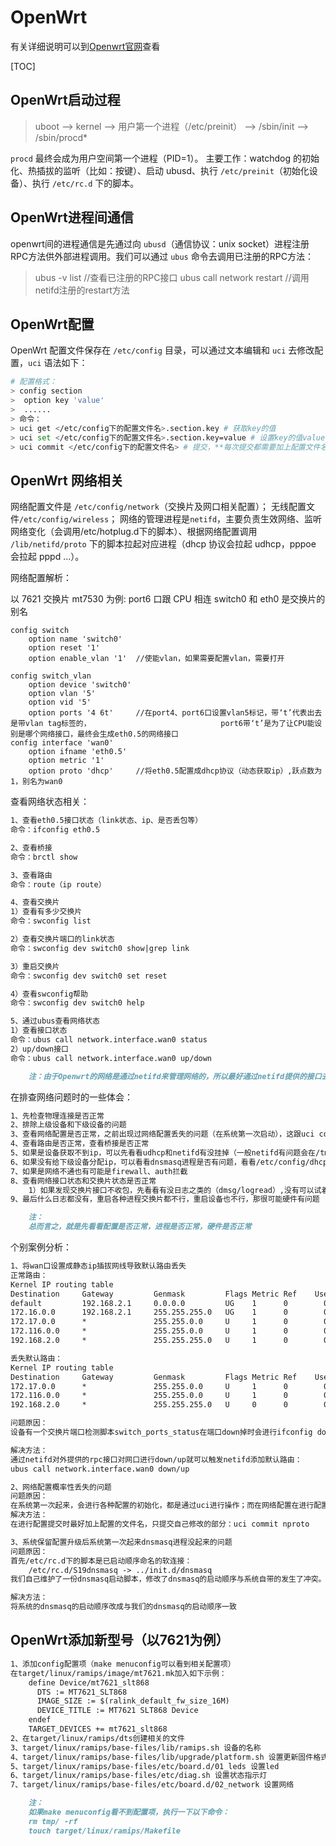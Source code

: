 # OpenWrt

​有关详细说明可以到[Openwrt官网](https://openwrt.org)查看

[TOC]

## OpenWrt启动过程

> uboot --> kernel --> 用户第一个进程（/etc/preinit） --> /sbin/init --> /sbin/procd*

`procd` 最终会成为用户空间第一个进程（PID=1）。
主要工作：watchdog 的初始化、热插拔的监听（比如：按键）、启动 ubusd、执行 `/etc/preinit`（初始化设备）、执行 `/etc/rc.d` 下的脚本。

## OpenWrt进程间通信

openwrt间的进程通信是先通过向 `ubusd`（通信协议：unix socket）进程注册RPC方法供外部进程调用。我们可以通过 `ubus` 命令去调用已注册的RPC方法：

> ubus -v list //查看已注册的RPC接口
> ubus call network restart //调用netifd注册的restart方法

## OpenWrt配置

OpenWrt 配置文件保存在 `/etc/config` 目录，可以通过文本编辑和 `uci` 去修改配置，`uci` 语法如下：

```bash
# 配置格式：
> config section
> ​	option key 'value'
> ​	......
> 命令：
> uci get </etc/config下的配置文件名>.section.key # 获取key的值
> uci set </etc/config下的配置文件名>.section.key=value # 设置key的值value
> uci commit </etc/config下的配置文件名> # 提交，**每次提交都需要加上配置文件名，不是的话可能会影响到其他配置的提交**
```

## OpenWrt 网络相关

网络配置文件是 `/etc/config/network`（交换片及网口相关配置）；
无线配置文件`/etc/config/wireless`；
网络的管理进程是`netifd`，主要负责生效网络、监听网络变化（会调用/etc/hotplug.d下的脚本）、根据网络配置调用 `/lib/netifd/proto` 下的脚本拉起对应进程（dhcp 协议会拉起 udhcp，pppoe 会拉起 pppd ...）。

网络配置解析：

以 7621 交换片 mt7530 为例:
	port6 口跟 CPU 相连
	switch0 和 eth0 是交换片的别名

```
config switch
	option name 'switch0'
	option reset '1'
	option enable_vlan '1'	//使能vlan，如果需要配置vlan，需要打开

config switch_vlan
	option device 'switch0'
	option vlan '5'
	option vid '5'
	option ports '4 6t'		//在port4、port6口设置vlan5标记，带‘t’代表出去是带vlan tag标签的，								port6带‘t’是为了让CPU能设别是哪个网络接口，最终会生成eth0.5的网络接口
config interface 'wan0'
	option ifname 'eth0.5'
	option metric '1'
	option proto 'dhcp'		//将eth0.5配置成dhcp协议（动态获取ip）,跃点数为1，别名为wan0
```

查看网络状态相关：

```markdown
1、查看eth0.5接口状态（link状态、ip、是否丢包等）
命令：ifconfig eth0.5

2、查看桥接
命令：brctl show

3、查看路由
命令：route（ip route）

4、查看交换片
1）查看有多少交换片
命令：swconfig list

2）查看交换片端口的link状态
命令：swconfig dev switch0 show|grep link

3）重启交换片
命令：swconfig dev switch0 set reset

4）查看swconfig帮助
命令：swconfig dev switch0 help

5、通过ubus查看网络状态
1）查看接口状态
命令：ubus call network.interface.wan0 status
2）up/down接口
命令：ubus call network.interface.wan0 up/down

	注：由于Openwrt的网络是通过netifd来管理网络的，所以最好通过netifd提供的接口去修改网络，防止netifd没感知到产生冲突造成不必要的网络问题。
```

在排查网络问题时的一些体会：

```markdown
1、先检查物理连接是否正常
2、排除上级设备和下级设备的问题
3、查看网络配置是否正常，之前出现过网络配置丢失的问题（在系统第一次启动），这跟uci commit没有加上配置文件名有关，不加文件名是全局提交，会影响到其他正在修改的配置
4、查看路由是否正常，查看桥接是否正常
5、如果是设备获取不到ip，可以先看看udhcp和netifd有没挂掉（一般netifd有问题会在/tmp有相关的core文件），看看错误日志之类的（logread），再者可以抓一下包（dhcp协议一般抓67or68端口）分析一下
6、如果没有给下级设备分配ip，可以看看dnsmasq进程是否有问题，看看/etc/config/dhcp配置，再者可以抓一下dhcp包
7、如果是网络不通也有可能是firewall、auth拦截
8、查看网络接口状态和交换片状态是否正常
	1）如果发现交换片接口不收包，先看看有没日志之类的（dmsg/logread）,没有可以试着重启一下交换片看看
9、最后什么日志都没有，重启各种进程交换片都不行，重启设备也不行，那很可能硬件有问题

	注：
	总而言之，就是先看看配置是否正常，进程是否正常，硬件是否正常
```

个别案例分析：

```markdown
1、将wan口设置成静态ip插拔网线导致默认路由丢失
正常路由：
Kernel IP routing table
Destination     Gateway         Genmask         Flags Metric Ref    Use Iface
default         192.168.2.1     0.0.0.0         UG    1      0        0 eth0.5
172.16.0.0      192.168.2.1     255.255.255.0   UG    1      0        0 eth0.5
172.17.0.0      *               255.255.0.0     U     1      0        0 eth0.3
172.116.0.0     *               255.255.0.0     U     1      0        0 eth0.1
192.168.2.0     *               255.255.255.0   U     1      0        0 eth0.5

丢失默认路由：
Kernel IP routing table
Destination     Gateway         Genmask         Flags Metric Ref    Use Iface
172.17.0.0      *               255.255.0.0     U     1      0        0 eth0.3
172.116.0.0     *               255.255.0.0     U     1      0        0 eth0.1
192.168.2.0     *               255.255.255.0   U     0      0        0 eth0.5

问题原因：
设备有一个交换片端口检测脚本switch_ports_status在端口down掉时会进行ifconfig down操作，端口up后会进行ifconfig up操作，而添加默认路由是netifd里进行的，netifd在静态ip的时候并没感知到up，所以没有触发添加默认路由的操作，导致默认路由丢失。

解决方法：
通过netifd对外提供的rpc接口对网口进行down/up就可以触发netifd添加默认路由：
ubus call network.interface.wan0 down/up
```

```markdown
2、网络配置概率性丢失的问题
问题原因：
在系统第一次起来，会进行各种配置的初始化，都是通过uci进行操作；而在网络配置在进行配置的途中刚好nproto脚本执行了uci commit（全局提交）导致网络配置部分丢失。
解决方法：
在进行配置提交时最好加上配置的文件名，只提交自己修改的部分：uci commit nproto
```

```markdown
3、系统保留配置升级后系统第一次起来dnsmasq进程没起来的问题
问题原因：
首先/etc/rc.d下的脚本是已启动顺序命名的软连接：
	/etc/rc.d/S19dnsmasq -> ../init.d/dnsmasq
我们自己维护了一份dnsmasq启动脚本，修改了dnsmasq的启动顺序与系统自带的发生了冲突。在系统第一次启动时，/etc/rc.d的第一个启动脚本中boot会执行/etc/uci.default下的脚本，我们也在里面加入了我们自己的脚本95-base-config，这个脚本会把我们自己的dnsmasq脚本替换掉原有的dnsmasq脚本，但由于启动顺序改变了，在/etc/rc.d下的dnsmasq的名字发生了变化，以至找不到原来的文件，导致dnsmasq在第一起起来时没有被运行。

解决方法：
将系统的dnsmasq的启动顺序改成与我们的dnsmasq的启动顺序一致
```

## OpenWrt添加新型号（以7621为例）

```markdown
1、添加config配置项（make menuconfig可以看到相关配置项）
在target/linux/ramips/image/mt7621.mk加入如下示例：
	define Device/mt7621_slt868
      DTS := MT7621_SLT868
      IMAGE_SIZE := $(ralink_default_fw_size_16M)
      DEVICE_TITLE := MT7621 SLT868 Device
	endef
	TARGET_DEVICES += mt7621_slt868
2、在target/linux/ramips/dts创建相关的文件
3、target/linux/ramips/base-files/lib/ramips.sh 设备的名称
4、target/linux/ramips/base-files/lib/upgrade/platform.sh 设置更新固件格式
5、target/linux/ramips/base-files/etc/board.d/01_leds 设置led
6、target/linux/ramips/base-files/etc/diag.sh 设置状态指示灯
7、target/linux/ramips/base-files/etc/board.d/02_network 设置网络

	注：
	如果make menuconfig看不到配置项，执行一下以下命令：
	rm tmp/ -rf
	touch target/linux/ramips/Makefile
```
